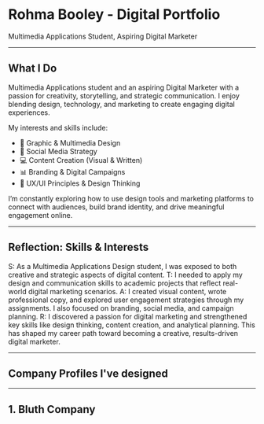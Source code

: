 # Rohma Booley - Digital Portfolio
Multimedia Applications Student, Aspiring Digital Marketer

---

## What I Do

Multimedia Applications student and an aspiring Digital Marketer with a passion for creativity, storytelling, and strategic communication. I enjoy blending design, technology, and marketing to create engaging digital experiences.

My interests and skills include:

- 🎨 Graphic & Multimedia Design
- 📱 Social Media Strategy
- 💻 Content Creation (Visual & Written)
- 📊 Branding & Digital Campaigns
- 🧠 UX/UI Principles & Design Thinking

I’m constantly exploring how to use design tools and marketing platforms to connect with audiences, build brand identity, and drive meaningful engagement online.

---

## Reflection: Skills & Interests

S: As a Multimedia Applications Design student, I was exposed to both creative and strategic aspects of digital content.
T: I needed to apply my design and communication skills to academic projects that reflect real-world digital marketing scenarios.
A: I created visual content, wrote professional copy, and explored user engagement strategies through my assignments. I also focused on branding, social media, and campaign planning.
R: I discovered a passion for digital marketing and strengthened key skills like design thinking, content creation, and analytical planning. This has shaped my career path toward becoming a creative, results-driven digital marketer.

---

## Company Profiles I've designed

---

## 1. Bluth Company
